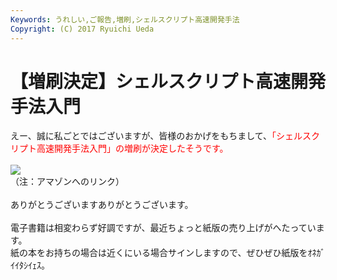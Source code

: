 ```yaml
---
Keywords: うれしい,ご報告,増刷,シェルスクリプト高速開発手法
Copyright: (C) 2017 Ryuichi Ueda
---
```


# 【増刷決定】シェルスクリプト高速開発手法入門
えー、誠に私ごとではございますが、皆様のおかげをもちまして、<span style="color:red">「シェルスクリプト高速開発手法入門」の増刷が決定したそうです。</span><br />
<br />
<a href="http://www.amazon.co.jp/gp/product/4048660683/ref=as_li_ss_il?ie=UTF8&camp=247&creative=7399&creativeASIN=4048660683&linkCode=as2&tag=ryuichiueda-22"><img border="0" src="http://ws-fe.amazon-adsystem.com/widgets/q?_encoding=UTF8&ASIN=4048660683&Format=_SL250_&ID=AsinImage&MarketPlace=JP&ServiceVersion=20070822&WS=1&tag=ryuichiueda-22" ></a><img src="http://ir-jp.amazon-adsystem.com/e/ir?t=ryuichiueda-22&l=as2&o=9&a=4048660683" width="1" height="1" border="0" alt="" style="border:none !important; margin:0px !important;" /><br />
（注：アマゾンへのリンク）<br />
<br />
ありがとうございますありがとうございます。<br />
<br />
電子書籍は相変わらず好調ですが、最近ちょっと紙版の売り上げがへたっています。<br />
紙の本をお持ちの場合は近くにいる場合サインしますので、ぜひぜひ紙版をｵﾈｶﾞｲｲﾀｼｲｪｽ。
